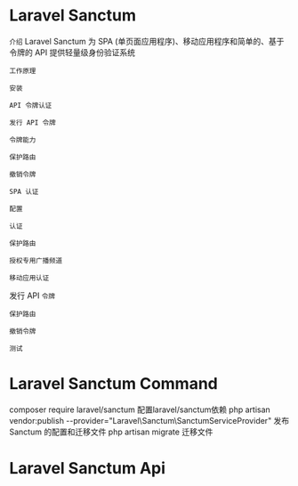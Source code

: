 # Laravel Sanctum
`介绍`
Laravel Sanctum 为 SPA (单页面应用程序)、移动应用程序和简单的、基于令牌的 API 提供轻量级身份验证系统


`工作原理`

`安装`

`API 令牌认证`

`发行 API 令牌`

`令牌能力`

`保护路由`

`撤销令牌`

`SPA 认证`

`配置`

`认证`

`保护路由`

`授权专用广播频道`

`移动应用认证`

发行 API `令牌`

`保护路由`

`撤销令牌`

`测试`


# Laravel Sanctum Command
composer require laravel/sanctum
配置laravel/sanctum依赖
php artisan vendor:publish --provider="Laravel\Sanctum\SanctumServiceProvider"
发布 Sanctum 的配置和迁移文件
php artisan migrate
迁移文件

# Laravel Sanctum Api